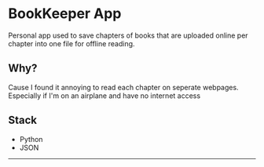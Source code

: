 # BookKeeper App

Personal app used to save chapters of books that are uploaded online per chapter into one file for offline reading.

## Why?

Cause I found it annoying to read each chapter on seperate webpages. Especially if I'm on an airplane and have no internet access

## Stack

- Python
- JSON

---
